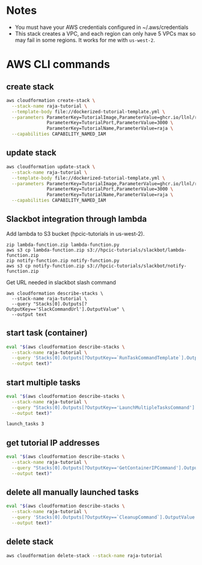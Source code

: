 # Notes
- You must have your AWS credentials configured in ~/.aws/credentials
- This stack creates a VPC, and each region can only have 5 VPCs max so may fail in some regions. It works for me with `us-west-2`.

# AWS CLI commands
## create stack
``` bash
aws cloudformation create-stack \
  --stack-name raja-tutorial \
  --template-body file://dockerized-tutorial-template.yml \
  --parameters ParameterKey=TutorialImage,ParameterValue=ghcr.io/llnl/raja-suite-tutorial/tutorial:latest \
               ParameterKey=TutorialPort,ParameterValue=3000 \
               ParameterKey=TutorialName,ParameterValue=raja \
  --capabilities CAPABILITY_NAMED_IAM
```

## update stack
``` bash
aws cloudformation update-stack \
  --stack-name raja-tutorial \
  --template-body file://dockerized-tutorial-template.yml \
  --parameters ParameterKey=TutorialImage,ParameterValue=ghcr.io/llnl/raja-suite-tutorial/tutorial:latest \
               ParameterKey=TutorialPort,ParameterValue=3000 \
               ParameterKey=TutorialName,ParameterValue=raja \
  --capabilities CAPABILITY_NAMED_IAM
```

## Slackbot integration through lambda
Add lambda to S3 bucket (hpcic-tutorials in us-west-2).
```
zip lambda-function.zip lambda-function.py
aws s3 cp lambda-function.zip s3://hpcic-tutorials/slackbot/lambda-function.zip
zip notify-function.zip notify-function.py
aws s3 cp notify-function.zip s3://hpcic-tutorials/slackbot/notify-function.zip
```

Get URL needed in slackbot slash command
```
aws cloudformation describe-stacks \
  --stack-name raja-tutorial \
  --query "Stacks[0].Outputs[?OutputKey=='SlackCommandUrl'].OutputValue" \
  --output text
```

## start task (container)
``` bash
eval "$(aws cloudformation describe-stacks \
  --stack-name raja-tutorial \
  --query 'Stacks[0].Outputs[?OutputKey==`RunTaskCommandTemplate`].OutputValue' \
  --output text)"
```

## start multiple tasks
``` bash
eval "$(aws cloudformation describe-stacks \
  --stack-name raja-tutorial \
  --query "Stacks[0].Outputs[?OutputKey=='LaunchMultipleTasksCommand'].OutputValue" \
  --output text)"

launch_tasks 3
```

## get tutorial IP addresses
``` bash
eval "$(aws cloudformation describe-stacks \
  --stack-name raja-tutorial \
  --query "Stacks[0].Outputs[?OutputKey=='GetContainerIPCommand'].OutputValue" \
  --output text)"
```

## delete all manually launched tasks
``` bash
eval "$(aws cloudformation describe-stacks \
  --stack-name raja-tutorial \
  --query 'Stacks[0].Outputs[?OutputKey==`CleanupCommand`].OutputValue' \
  --output text)"
```

## delete stack
``` bash
aws cloudformation delete-stack --stack-name raja-tutorial
```
